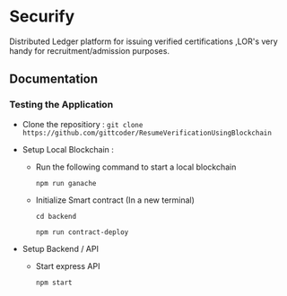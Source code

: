 
# Securify

Distributed Ledger platform for issuing verified certifications ,LOR's very handy for recruitment/admission purposes.










## Documentation

### Testing the Application

- Clone the repositiory :
`git clone https://github.com/gittcoder/ResumeVerificationUsingBlockchain `

- Setup Local Blockchain :
    - Run the following command to start a local blockchain

        `npm run ganache`

    - Initialize Smart contract (In a new terminal)

        `cd backend `

        `npm run contract-deploy`

- Setup Backend / API
    - Start express API

        `npm start`
    

